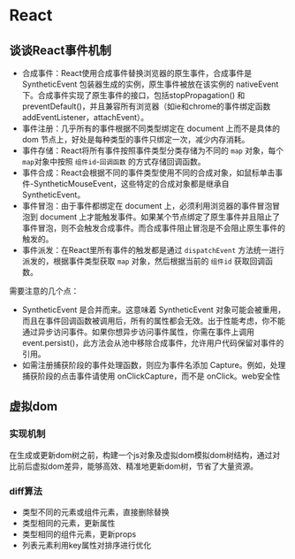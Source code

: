 # React
## 谈谈React事件机制
- 合成事件：React使用合成事件替换浏览器的原生事件，合成事件是 SyntheticEvent 包装器生成的实例，原生事件被放在该实例的 nativeEvent 下。合成事件实现了原生事件的接口，包括stopPropagation() 和 preventDefault()，并且兼容所有浏览器（如ie和chrome的事件绑定函数addEventListener，attachEvent）。
- 事件注册：几乎所有的事件根据不同类型绑定在 document 上而不是具体的 dom 节点上，好处是每种类型的事件只绑定一次，减少内存消耗。
- 事件存储：React将所有事件按照事件类型分类存储为不同的 `map` 对象，每个 `map`对象中按照 `组件id`-`回调函数` 的方式存储回调函数。
- 事件合成：React会根据不同的事件类型使用不同的合成对象，如鼠标单击事件-SyntheticMouseEvent，这些特定的合成对象都是继承自SyntheticEvent。
- 事件冒泡：由于事件都绑定在 document 上，必须利用浏览器的事件冒泡冒泡到 document 上才能触发事件。如果某个节点绑定了原生事件并且阻止了事件冒泡，则不会触发合成事件。而合成事件阻止冒泡是不会阻止原生事件的触发的。
- 事件派发：在React里所有事件的触发都是通过 `dispatchEvent` 方法统一进行派发的，根据事件类型获取 `map` 对象，然后根据当前的 `组件id` 获取回调函数。

需要注意的几个点：
- SyntheticEvent 是合并而来。这意味着 SyntheticEvent 对象可能会被重用，而且在事件回调函数被调用后，所有的属性都会无效。出于性能考虑，你不能通过异步访问事件。如果你想异步访问事件属性，你需在事件上调用 event.persist()，此方法会从池中移除合成事件，允许用户代码保留对事件的引用。
- 如需注册捕获阶段的事件处理函数，则应为事件名添加 Capture。例如，处理捕获阶段的点击事件请使用 onClickCapture，而不是 onClick。web安全性

## 虚拟dom
### 实现机制
在生成或更新dom树之前，构建一个js对象及虚拟dom模拟dom树结构，通过对比前后虚拟dom差异，能够高效、精准地更新dom树，节省了大量资源。

### diff算法
- 类型不同的元素或组件元素，直接删除替换
- 类型相同的元素，更新属性
- 类型相同的组件元素，更新props
- 列表元素利用key属性对排序进行优化